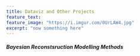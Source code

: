 ```yaml
---
title: Dataviz and Other Projects
feature_text:
feature_image: "https://i.imgur.com/0UrLAW4.jpg"
excerpt: "now something here"
---
```


##### Bayesian Reconstsruction Modelling Methods